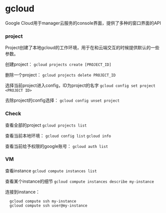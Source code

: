 # gcloud
Google Cloud用于manager云服务的console界面，提供了多种的窗口界面的API

### project
Project创建了本地gcloud的工作环境，用于在和云端交互的时候提供默认的一些参数。

创建project：
`gcloud projects create [PROJECT_ID]`

删除一个project：
`gcloud projects delete PROJECT_ID`

选择当前project进入config，ID为project的名字
`gcloud config set project <PROJECT ID>`

去除project的config选择：
`gcloud config unset project`


### Check
查看全部的project
`gcloud projects list`

查看当前本地环境：
`gcloud config list`
`gcloud info`

查看当前给予权限的google账号：
`gcloud auth list`

### VM
查看instance
`gcloud compute instances list`

查看某个instance的细节
`gcloud compute instances describe my-instance`

连接到instance：
```
  gcloud compute ssh my-instance
  gcloud compute ssh user@my-instance
``` 


